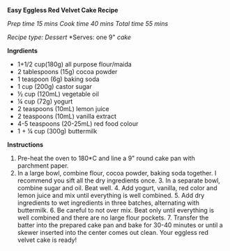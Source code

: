 **Easy Eggless Red Velvet Cake Recipe**
 
*Prep time*
*15 mins*
*Cook time*
*40 mins*
*Total time*
*55 mins*
 
*Recipe type: Dessert*
*Serves: one 9" *cake*

**Ingrdients**
* 1+1/2 cup(180g) all purpose flour/maida
* 2 tablespoons (15g) cocoa powder
* 1 teaspoon (6g) baking soda
* 1 cup (200g) castor sugar
* ½ cup (120mL) vegetable oil
* ¼ cup (72g) yogurt
* 2 teaspoons (10mL) lemon juice
* 2 teaspoons (10mL) vanilla extract
* 4-5 teaspoons (20-25mL) red food colour
* 1 + ¼ cup (300g) buttermilk

**Instructions**

   1. Pre-heat the oven to 180*C and line a 9" round cake pan with parchment paper.
   2. In a large bowl, combine flour, cocoa powder, baking soda together. I recommend you sift all the dry ingredients once.
    3. In a separate bowl, combine sugar and oil. Beat well.
    4. Add yogurt, vanilla, red color and lemon juice and mix until everything is well combined.
    5. Add dry ingredients to wet ingredients in three batches, alternating with buttermilk.
    6. Be careful to not over mix. Beat only until everything is well combined and there are no large flour pockets.
    7. Transfer the batter into the prepared cake pan and bake for 30-40 minutes or until a skewer inserted into the center comes out clean. Your eggless red velvet cake is ready!